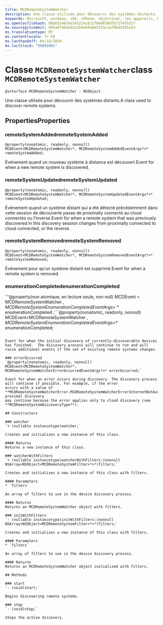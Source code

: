 ```yaml
---
title: MCDRemoteSystemWatcher
description: Une classe utilisée pour découvrir des systèmes distants.
keywords: Microsoft, windows, iOS, iPhone, objectiveC, les appareils, Project Rome connectés
ms.openlocfilehash: 88bb52465de165224c62270e0630dfb72f47b31f
ms.sourcegitcommit: 945a0f4bda02e3b4eb9a665379c2af9bd5285a53
ms.translationtype: MT
ms.contentlocale: fr-FR
ms.lasthandoff: 04/18/2019
ms.locfileid: "59801091"
---
```

# <a name="class-mcdremotesystemwatcher"></a><span data-ttu-id="7c419-104">Classe `MCDRemoteSystemWatcher`</span><span class="sxs-lookup"><span data-stu-id="7c419-104">class `MCDRemoteSystemWatcher`</span></span>

```
@interface MCDRemoteSystemWatcher : NSObject
```

<span data-ttu-id="7c419-105">Une classe utilisée pour découvrir des systèmes distants.</span><span class="sxs-lookup"><span data-stu-id="7c419-105">A class used to discover remote systems.</span></span> 

## <a name="properties"></a><span data-ttu-id="7c419-106">Properties</span><span class="sxs-lookup"><span data-stu-id="7c419-106">Properties</span></span>

### <a name="remotesystemadded"></a><span data-ttu-id="7c419-107">remoteSystemAdded</span><span class="sxs-lookup"><span data-stu-id="7c419-107">remoteSystemAdded</span></span>
`@property(nonatomic, readonly, nonnull) MCDEvent<MCDRemoteSystemWatcher*, MCDRemoteSystemAddedEventArgs*>* remoteSystemAdded;`

<span data-ttu-id="7c419-108">Événement quand un nouveau système à distance est découvert.</span><span class="sxs-lookup"><span data-stu-id="7c419-108">Event for when a new remote system is discovered.</span></span>

### <a name="remotesystemupdated"></a><span data-ttu-id="7c419-109">remoteSystemUpdated</span><span class="sxs-lookup"><span data-stu-id="7c419-109">remoteSystemUpdated</span></span>
`@property(nonatomic, readonly, nonnull) MCDEvent<MCDRemoteSystemWatcher*, MCDRemoteSystemUpdatedEventArgs*>* remoteSystemUpdated;`

<span data-ttu-id="7c419-110">Événement quand un système distant qui a été détecté précédemment dans cette session de découverte passe de proximally connecté au cloud connectés ou l’inverse.</span><span class="sxs-lookup"><span data-stu-id="7c419-110">Event for when a remote system that was previously discovered in this discovery session changes from proximally connected to cloud connected, or the reverse.</span></span> 

### <a name="remotesystemremoved"></a><span data-ttu-id="7c419-111">remoteSystemRemoved</span><span class="sxs-lookup"><span data-stu-id="7c419-111">remoteSystemRemoved</span></span>
`@property(nonatomic, readonly, nonnull) MCDEvent<MCDRemoteSystemWatcher*, MCDRemoteSystemRemovedEventArgs*>* remoteSystemRemoved;`

<span data-ttu-id="7c419-112">Événement pour qu’un système distant est supprimé.</span><span class="sxs-lookup"><span data-stu-id="7c419-112">Event for when a remote system is removed.</span></span> 

### <a name="enumerationcompleted"></a><span data-ttu-id="7c419-113">enumerationCompleted</span><span class="sxs-lookup"><span data-stu-id="7c419-113">enumerationCompleted</span></span>
<span data-ttu-id="7c419-114">'''@property(non atomique, en lecture seule, non null) MCDEvent < MCDRemoteSystemWatcher *, MCDRemoteSystemEnumerationCompletedEventArgs*> \* enumerationCompleted ;</span><span class="sxs-lookup"><span data-stu-id="7c419-114">\`\`\`@property(nonatomic, readonly, nonnull) MCDEvent<MCDRemoteSystemWatcher *, MCDRemoteSystemEnumerationCompletedEventArgs*>\* enumerationCompleted;</span></span>
```

Event for when the initial discovery of currently-discoverable devices has finished.  The discovery process will continue to run and will raise additional events if the set of existing remote systems changes.

### errorOccurred
`@property(nonatomic, readonly, nonnull) MCDEvent<MCDRemoteSystemWatcher*, MCDRemoteSystemWatcherErrorOccurredEventArgs*>* errorOccurred;`

Event for when an error occurs during discovery. The discovery process will continue if possible. For example, if the error
occurs with a value of **MCDRemoteSystemWatcherError.MCDRemoteSystemWatcherErrorInternetNotAvailable**, proximal discovery
may continue because the error applies only to cloud discovery (see **MCDRemoteSystemDiscoveryType**).

## Constructors

### watcher
`+ (nullable instancetype)watcher;`

Creates and initializes a new instance of this class.

#### Returns 
Returns a new instance of this class.

### watcherWithFilters
`+ (nullable instancetype)watcherWithFilters:(nonnull NSArray<NSObject<MCDRemoteSystemFilter>*>*)filters;`

Creates and initializes a new instance of this class with filters.

#### Parameters 
* `filters` 

An array of filters to use in the device discovery process.

#### Returns 
Returns an MCDRemoteSystemWatcher object with filters.

### initWithFilters
`- (nullable instancetype)initWithFilters:(nonnull NSArray<NSObject<MCDRemoteSystemFilter>*>*)filters;`

Creates and initializes a new instance of this class with filters.

#### Parameters 
* `filters` 

An array of filters to use in the device discovery process.

#### Returns 
Returns an MCDRemoteSystemWatcher object initialized with filters.

## Methods

### start
`- (void)start;`

Begins discovering remote systems.

### stop
`- (void)stop;` 

Stops the active discovery.